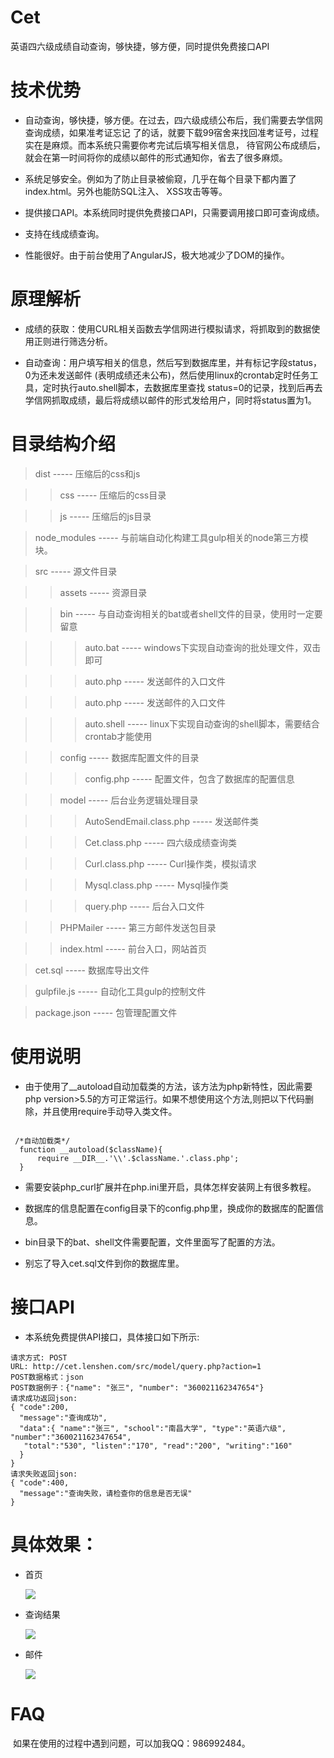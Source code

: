 # Cet

英语四六级成绩自动查询，够快捷，够方便，同时提供免费接口API

# 技术优势

* 自动查询，够快捷，够方便。在过去，四六级成绩公布后，我们需要去学信网查询成绩，如果准考证忘记
了的话，就要下载99宿舍来找回准考证号，过程实在是麻烦。而本系统只需要你考完试后填写相关信息，
待官网公布成绩后，就会在第一时间将你的成绩以邮件的形式通知你，省去了很多麻烦。

* 系统足够安全。例如为了防止目录被偷窥，几乎在每个目录下都内置了index.html。另外也能防SQL注入、
XSS攻击等等。

* 提供接口API。本系统同时提供免费接口API，只需要调用接口即可查询成绩。

* 支持在线成绩查询。

* 性能很好。由于前台使用了AngularJS，极大地减少了DOM的操作。


# 原理解析

* 成绩的获取：使用CURL相关函数去学信网进行模拟请求，将抓取到的数据使用正则进行筛选分析。

* 自动查询：用户填写相关的信息，然后写到数据库里，并有标记字段status，0为还未发送邮件
(表明成绩还未公布)，然后使用linux的crontab定时任务工具，定时执行auto.shell脚本，去数据库里查找
status=0的记录，找到后再去学信网抓取成绩，最后将成绩以邮件的形式发给用户，同时将status置为1。


# 目录结构介绍
> dist   ----- 压缩后的css和js

>>  css		-----  压缩后的css目录  

>>  js		-----  压缩后的js目录  

> node_modules    ----- 与前端自动化构建工具gulp相关的node第三方模块。

> src     -----  源文件目录  

>>  assets		-----  资源目录  

>>  bin		-----  与自动查询相关的bat或者shell文件的目录，使用时一定要留意

>>> auto.bat     -----  windows下实现自动查询的批处理文件，双击即可

>>> auto.php     -----  发送邮件的入口文件

>>> auto.php     -----  发送邮件的入口文件

>>> auto.shell     -----  linux下实现自动查询的shell脚本，需要结合crontab才能使用

>>  config		-----  数据库配置文件的目录

>>> config.php     -----  配置文件，包含了数据库的配置信息

>>  model		-----  后台业务逻辑处理目录

>>> AutoSendEmail.class.php     -----  发送邮件类

>>> Cet.class.php     -----  四六级成绩查询类

>>> Curl.class.php     -----  Curl操作类，模拟请求

>>> Mysql.class.php     -----  Mysql操作类

>>> query.php     -----  后台入口文件

>>  PHPMailer		-----  第三方邮件发送包目录

>>  index.html		-----  前台入口，网站首页

> cet.sql  	 -----  数据库导出文件 

> gulpfile.js  	 -----  自动化工具gulp的控制文件 

> package.json  	-----  包管理配置文件



# 使用说明

* 由于使用了__autoload自动加载类的方法，该方法为php新特性，因此需要php version>5.5的方可正常运行。如果不想使用这个方法,则把以下代码删除，并且使用require手动导入类文件。

```

 /*自动加载类*/
  function __autoload($className){
      require __DIR__.'\\'.$className.'.class.php';
  }

```

* 需要安装php_curl扩展并在php.ini里开启，具体怎样安装网上有很多教程。

* 数据库的信息配置在config目录下的config.php里，换成你的数据库的配置信息。

* bin目录下的bat、shell文件需要配置，文件里面写了配置的方法。

* 别忘了导入cet.sql文件到你的数据库里。



# 接口API
* 本系统免费提供API接口，具体接口如下所示:

```
请求方式: POST
URL: http://cet.lenshen.com/src/model/query.php?action=1
POST数据格式：json
POST数据例子：{"name": "张三", "number": "360021162347654"}
请求成功返回json:
{ "code":200,
  "message":"查询成功",
  "data":{ "name":"张三", "school":"南昌大学", "type":"英语六级", "number":"360021162347654",
   "total":"530", "listen":"170", "read":"200", "writing":"160"
  }
}
请求失败返回json:
{ "code":400,
  "message":"查询失败，请检查你的信息是否无误"
}
```



# 具体效果：
* 首页

  ![](https://github.com/lensh/Cet/blob/master/src/assets/img/cet1.png)

* 查询结果

  ![](https://github.com/lensh/Cet/blob/master/src/assets/img/cet2.png)

* 邮件

  ![](https://github.com/lensh/Cet/blob/master/src/assets/img/cet3.png)

# FAQ
  如果在使用的过程中遇到问题，可以加我QQ：986992484。

